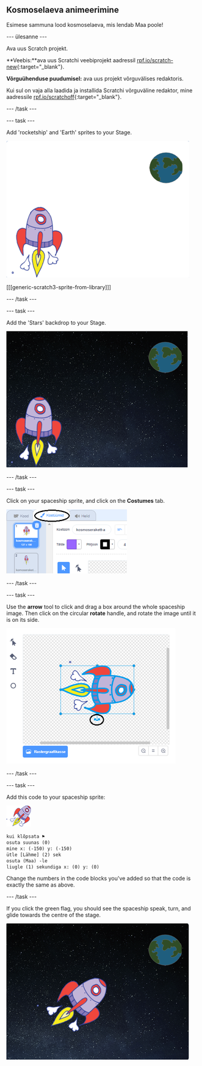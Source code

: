 ## Kosmoselaeva animeerimine

Esimese sammuna lood kosmoselaeva, mis lendab Maa poole!

\--- ülesanne \---

Ava uus Scratch projekt.

**Veebis:**ava uus Scratchi veebiprojekt aadressil [rpf.io/scratch-new](http://rpf.io/scratchon){:target="_blank"}.

**Võrguühenduse puudumisel:** ava uus projekt võrguvälises redaktoris.

Kui sul on vaja alla laadida ja installida Scratchi võrguväline redaktor, mine aadressile [rpf.io/scratchoff](http://rpf.io/scratchoff){:target="_blank"}.

\--- /task \---

\--- task \---

Add 'rocketship' and 'Earth' sprites to your Stage.

![Spaceship and Earth sprites](images/space-sprites.png)

[[[generic-scratch3-sprite-from-library]]]

\--- /task \---

\--- task \---

Add the 'Stars' backdrop to your Stage.

![A space backdrop](images/space-backdrop.png)

\--- /task \---

\--- task \---

Click on your spaceship sprite, and click on the **Costumes** tab.

![Sprite costume](images/space-costume.png)

\--- /task \---

\--- task \---

Use the **arrow** tool to click and drag a box around the whole spaceship image. Then click on the circular **rotate** handle, and rotate the image until it is on its side.

![Rotating a costume](images/space-rotate.png)

\--- /task \---

\--- task \---

Add this code to your spaceship sprite:

![Spaceship sprite](images/sprite-spaceship.png)

```blocks3
kui klõpsata ⚑
osuta suunas (0)
mine x: (-150) y: (-150)
ütle [Lähme] (2) sek
osuta (Maa) -le
liugle (1) sekundiga x: (0) y: (0)
```

Change the numbers in the code blocks you've added so that the code is exactly the same as above.

\--- /task \---

If you click the green flag, you should see the spaceship speak, turn, and glide towards the centre of the stage.

![Testing a spaceship animation](images/space-animate-stage.png)